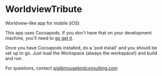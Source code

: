 # WorldviewTribute
Worldview-like app for mobile (iOS)

This app uses Cocoapods.  If you don't have that on your development machine, you'll need to [go get it](https://cocoapods.org/).

Once you have Cocoapods installed, do a 'pod install' and you should be set up to go.  Just load the Workspace (always the workspace!) and build and run.

For questions, contact sjg@mousebirdconsulting.com
